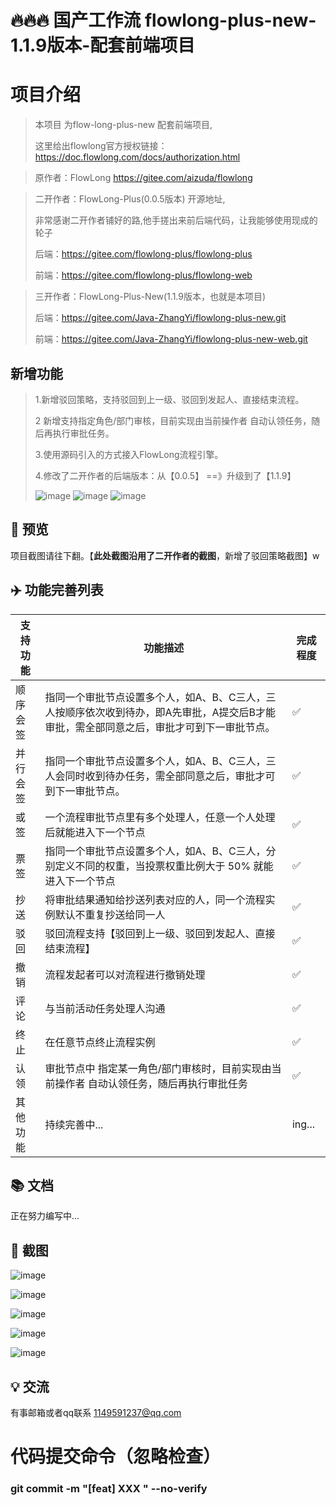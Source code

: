
# 🔥🔥🔥 国产工作流 flowlong-plus-new-1.1.9版本-配套前端项目
# 项目介绍
>本项目 为flow-long-plus-new 配套前端项目,
>
> 这里给出flowlong官方授权链接：https://doc.flowlong.com/docs/authorization.html

> 原作者：FlowLong https://gitee.com/aizuda/flowlong

>  二开作者：FlowLong-Plus(0.0.5版本) 开源地址,
>
> 非常感谢二开作者铺好的路,他手搓出来前后端代码，让我能够使用现成的轮子
>
>
>后端：https://gitee.com/flowlong-plus/flowlong-plus
>
>前端：https://gitee.com/flowlong-plus/flowlong-web

> 三开作者：FlowLong-Plus-New(1.1.9版本，也就是本项目)
>
> 后端：https://gitee.com/Java-ZhangYi/flowlong-plus-new.git
>
>前端：https://gitee.com/Java-ZhangYi/flowlong-plus-new-web.git
## 新增功能
> 1.新增驳回策略，支持驳回到上一级、驳回到发起人、直接结束流程。
>
> 2 新增支持指定角色/部门审核，目前实现由当前操作者 自动认领任务，随后再执行审批任务。
>
> 3.使用源码引入的方式接入FlowLong流程引擎。
>
> 4.修改了二开作者的后端版本：从【0.0.5】 ==》升级到了【1.1.9】
>
> ![image](./README/new-fun.png)
> ![image](./README/role.png)
>  ![image](./README/dept.png)

## 🌵 预览

项目截图请往下翻。【**此处截图沿用了二开作者的截图**，新增了驳回策略截图】w



## ✈️ 功能完善列表

| 支持功能 | 功能描述                                                                    | 完成程度 |
|------|-------------------------------------------------------------------------| -------- |
| 顺序会签 | 指同一个审批节点设置多个人，如A、B、C三人，三人按顺序依次收到待办，即A先审批，A提交后B才能审批，需全部同意之后，审批才可到下一审批节点。 | ✅        |
| 并行会签 | 指同一个审批节点设置多个人，如A、B、C三人，三人会同时收到待办任务，需全部同意之后，审批才可到下一审批节点。                 | ✅        |
| 或签   | 一个流程审批节点里有多个处理人，任意一个人处理后就能进入下一个节点                                       | ✅        |
| 票签   | 指同一个审批节点设置多个人，如A、B、C三人，分别定义不同的权重，当投票权重比例大于 50% 就能进入下一个节点                | ✅        |
| 抄送   | 将审批结果通知给抄送列表对应的人，同一个流程实例默认不重复抄送给同一人                                     | ✅        |
| 驳回   | 驳回流程支持【驳回到上一级、驳回到发起人、直接结束流程】                                                                        | ✅        |
| 撤销   | 流程发起者可以对流程进行撤销处理                                                        | ✅        |
| 评论   | 与当前活动任务处理人沟通                                                            | ✅        |
| 终止   | 在任意节点终止流程实例                                                             | ✅        |
| 认领   | 审批节点中 指定某一角色/部门审核时，目前实现由当前操作者 自动认领任务，随后再执行审批任务                          | ✅        |
| 其他功能 | 持续完善中...                                                                | ing...   |



## 📚 文档

正在努力编写中...




## 🎃 截图

![image](./README/1.png)

![image](./README/2.png)

![image](./README/3.png)

![image](./README/4.png)

![image](./README/5.png)

## 💡 交流
有事邮箱或者qq联系 1149591237@qq.com


# 代码提交命令（忽略检查）
###  git commit -m "[feat] XXX " --no-verify
